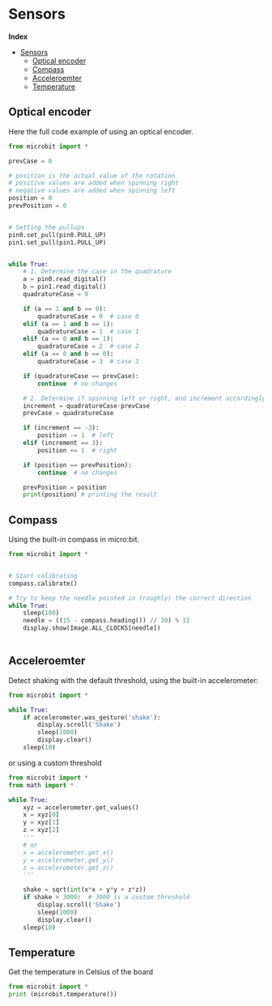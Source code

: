 # Sensors

**Index**
- [Sensors](#sensors)
  - [Optical encoder](#optical-encoder)
  - [Compass](#compass)
  - [Acceleroemter](#acceleroemter)
  - [Temperature](#temperature)

## Optical encoder

Here the full code example of using an optical encoder.

```python
from microbit import *

prevCase = 0

# position is the actual value of the rotation
# positive values are added when spinning right
# negative values are added when spinning left
position = 0
prevPosition = 0


# Setting the pullups
pin0.set_pull(pin0.PULL_UP)
pin1.set_pull(pin1.PULL_UP)


while True:
    # 1. Determine the case in the quadrature
    a = pin0.read_digital()
    b = pin1.read_digital()
    quadratureCase = 0

    if (a == 1 and b == 0):
        quadratureCase = 0  # case 0
    elif (a == 1 and b == 1):
        quadratureCase = 1  # case 1
    elif (a == 0 and b == 1):
        quadratureCase = 2  # case 2
    elif (a == 0 and b == 0):
        quadratureCase = 3  # case 3

    if (quadratureCase == prevCase):
        continue  # no changes

    # 2. Determine if spinning left or right, and increment accordingly position
    increment = quadratureCase-prevCase
    prevCase = quadratureCase

    if (increment == -3):
        position -= 1  # left
    elif (increment == 3):
        position += 1  # right

    if (position == prevPosition):
        continue  # no changes

    prevPosition = position
    print(position) # printing the result
```

## Compass

Using the built-in compass in micro:bit.

```python
from microbit import *


# Start calibrating
compass.calibrate()

# Try to keep the needle pointed in (roughly) the correct direction
while True:
    sleep(100)
    needle = ((15 - compass.heading()) // 30) % 12
    display.show(Image.ALL_CLOCKS[needle])
    
```


## Acceleroemter

Detect shaking with the default threshold, using the built-in accelerometer:

```python
from microbit import *

while True:
    if accelerometer.was_gesture('shake'):
        display.scroll('Shake')
        sleep(1000)
        display.clear()
    sleep(10)
```

or using a custom threshold

```python
from microbit import *
from math import *

while True:
    xyz = accelerometer.get_values()
    x = xyz[0]
    y = xyz[1]
    z = xyz[2]
    '''
    # or
    x = accelerometer.get_x()
    y = accelerometer.get_y()
    z = accelerometer.get_z()
    '''

    shake = sqrt(int(x*x + y*y + z*z))
    if shake > 3000:  # 3000 is a custom threshold
        display.scroll('Shake')
        sleep(1000)
        display.clear()
    sleep(10)
```

## Temperature

Get the temperature in Celsius of the board

```python
from microbit import *
print (microbit.temperature())
```